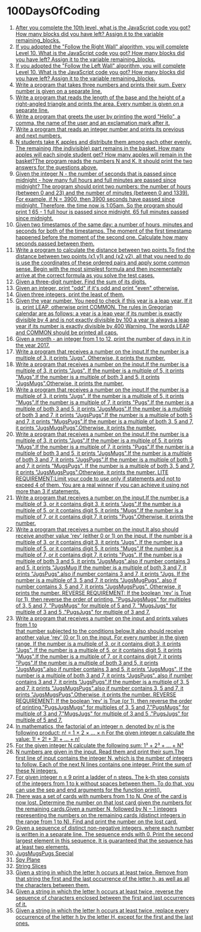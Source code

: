 # 100DaysOfCoding
1. [After you complete the 10th level, what is the JavaScript code you got? 
How many blocks did you have left? 
Assign it to the variable remaining_blocks.](Day1.md)
2. [If you adopted the "Follow the Right Wall" algorithm, you will complete Level 10. 
What is the JavaScript code you got? How many blocks did you have left? 
Assign it to the variable remaining_blocks.](Day2.md)
3. [If you adopted the "Follow the Left Wall" algorithm, you will complete Level 10. 
What is the JavaScript code you got? How many blocks did you have left? 
Assign it to the variable remaining_blocks.](Day3.md)
4. [Write a program that takes three numbers and prints their sum. Every number is given on a separate line.](Day4.md)
5. [Write a program that reads the length of the base and the height of a right-angled triangle and prints the area. Every number is given on a separate line.](Day5.md)
6. [Write a program that greets the user by printing the word "Hello", a comma, the name of the user and an exclamation mark after it.](Day6.md)
7. [Write a program that reads an integer number and prints its previous and next numbers.](Day7.md)
8. [N students take K apples and distribute them among each other evenly. The remaining (the indivisible) part remains in the basket. How many apples will each single student get? How many apples will remain in the basket?The program reads the numbers N and K. It should print the two answers for the questions above.](Day8.md)
9. [Given the integer N - the number of seconds that is passed since midnight - how many full hours and full minutes are passed since midnight?
The program should print two numbers: the number of hours (between 0 and 23) and the number of minutes (between 0 and 1339).
For example, if N = 3900, then 3900 seconds have passed since midnight. 
Therefore, the time now is 1:05am. 
So the program should print 1 65 - 1 full hour is passed since midnight, 65 full minutes passed since midnight.](Day9.md) 
10. [Given two timestamps of the same day: a number of hours, minutes and seconds for both of the timestamps. The moment of the first timestamp happened before the moment of the second one. Calculate how many seconds passed between them.](Day10.md)
11. [Write a program to calculate the distance between two points.To find the distance between two points (x1,y1) and (x2,y2), all that you need to do is use the coordinates of these ordered pairs and apply some common sense. Begin with the most simplest formula and then incrementally arrive at the correct formula as you solve the test cases.](Day11.md)
12. [Given a three-digit number. Find the sum of its digits.](Day12.md)
13. [Given an integer, print "odd" if it's odd and print "even" otherwise.](Day13.md)
14. [Given three integers, print the least of them.](Day14.md)
15. [Given the year number. You need to check if this year is a leap year. If it is, print LEAP, otherwise print COMMON.
The rules in Gregorian calendar are as follows:
a year is a leap year if its number is exactly divisible by 4 and is not exactly divisible by 100
a year is always a leap year if its number is exactly divisible by 400
Warning. The words LEAP and COMMON should be printed all caps.](Day15.md)
16. [Given a month - an integer from 1 to 12, print the number of days in it in the year 2017.](Day16.md)
17. [Write a program that receives a number on the input.If the number is a multiple of 3, it prints "Jugs". 
Otherwise, it prints the number.](Day17.md)
18. [Write a program that receives a number on the input.If the number is a multiple of 3, it prints "Jugs". If the number is a multiple of 5, it prints "Mugs".If the number is a multiple of both 3 and 5, it prints "JugsMugs".Otherwise, it prints the number.](Day18.md)
19. [Write a program that receives a number on the input.If the number is a multiple of 3, it prints "Jugs". If the number is a multiple of 5, it prints "Mugs".If the number is a multiple of 7, it prints "Pugs".If the number is a multiple of both 3 and 5, it prints "JugsMugs".If the number is a multiple of both 3 and 7, it prints "JugsPugs".If the number is a multiple of both 5 and 7, it prints "MugsPugs".If the number is a multiple of both 3, 5 and 7, it prints "JugsMugsPugs".Otherwise, it prints the number.](Day19.md)
20. [Write a program that receives a number on the input.If the number is a multiple of 3, it prints "Jugs".If the number is a multiple of 5, it prints "Mugs".If the number is a multiple of 7, it prints "Pugs".If the number is a multiple of both 3 and 5, it prints "JugsMugs".If the number is a multiple of both 3 and 7, it prints "JugsPugs".If the number is a multiple of both 5 and 7, it prints "MugsPugs". If the number is a multiple of both 3, 5 and 7, it prints "JugsMugsPugs".Otherwise, it prints the number.
LITE REQUIREMENT:Limit your code to use only if statements and not to exceed 4 of them. You are a real winner if you can achieve it using not more than 3 if statements.](Day20.md)
21. [Write a program that receives a number on the input.If the number is a multiple of 3, or it contains digit 3, it prints "Jugs".If the number is a multiple of 5, or it contains digit 5, it prints "Mugs".If the number is a multiple of 7, or it contains digit 7, it prints "Pugs".Otherwise, it prints the number.](Day21.md)
22. [Write a program that receives a number on the input.It also should receive another value 'rev'  (either 0 or 1) on the input.  If the number is a multiple of 3, or it contains digit 3, it prints "Jugs".  If the number is a multiple of 5, or it contains digit 5, it prints "Mugs".If the number is a multiple of 7, or it contains digit 7, it prints "Pugs". If the number is a multiple of both 3 and 5, it prints "JugsMugs".also if number contains 3 and 5, it prints "JugsMug If the number is a multiple of both 3 and 7, it prints "JugsPugs".also if number contains 3 and 7, it prints "Jugs. If the number is a multiple of 3, 5 and 7, it prints "JugsMugPugs".
also if number contains 3, 5 and 7, it prints "JugsMugsPugs". Otherwise, it prints the number.
REVERSE REQUIREMENT:
If the boolean 'rev' is True (or 1), then reverse the order of printing. "PugsJugsMugs" for multiples of 3, 5 and 7. "PugsMugs" for multiple of 5 and 7. "MugsJugs" for multiple of 3 and 5 ."PugsJugs" for multiple of 3 and 7.](Day22.md)
23. [Write a program that receives a number on the input and prints values from 1 to   
that number subjected to the conditions below.It also should receive another value 'rev' (0 or 1) on the input. 
For every number in the given range, If the number is a multiple of 3, or it contains digit 3, it prints "Jugs".  If the number is a multiple of 5, or it contains digit 5, it prints "Mugs".If the number is a multiple of 7, or it contains digit 7, it prints "Pugs".If the number is a multiple of both 3 and 5, it prints "JugsMugs".also if number contains 3 and 5, it prints "JugsMugs". If the number is a multiple of both 3 and 7, it prints "JugsPugs". also if number contains 3 and 7, it prints "JugsPugs".If the number is a multiple of 3, 5 and 7, it prints "JugsMugsPugs".also if number contains 3, 5 and 7, it prints "JugsMugsPugs".Otherwise, it prints the number.
REVERSE REQUIREMENT:
If the boolean 'rev' is True (or 1), then reverse the order of printing."PugsJugsMugs" for multiples of 3, 5 and 7."PugsMugs" for multiple of 3 and 7."MugsJugs" for multiple of 3 and 5 ."PugsJugs" for multiple of 5 and 7.](Day23.md)
24. [In mathematics, the factorial of an integer n, denoted by n! is the following product: n! = 1 × 2 × … × n
For the given integer n calculate the value: 1! + 2! + 3! + ... + n!](Day24.md)
25. [For the given integer N calculate the following sum: 1³ + 2³ + ... + N³](Day25.md)
26. [N numbers are given in the input. Read them and print their sum.The first line of input contains the integer N, which is the number of integers to follow. Each of the next N lines contains one integer. Print the sum of these N integers.](Day26.md)
27. [For given integer n ≤ 9 print a ladder of n steps. The k-th step consists of the integers from 1 to k without spaces between them.
To do that, you can use the sep and end arguments for the function print().](Day27.md)
28. [There was a set of cards with numbers from 1 to N. One of the card is now lost. Determine the number on that lost card given the numbers for the remaining cards.Given a number N, followed by N − 1 integers representing the numbers on the remaining cards (distinct integers in the range from 1 to N). Find and print the number on the lost card.](Day28.md)
29. [Given a sequence of distinct non-negative integers, where each number is written in a separate line. The sequence ends with 0. Print the second largest element in this sequence. It is guaranteed that the sequence has at least two elements.](Day29.md)
30. [JugsMugsPugs Special](Day30.md)
31. [Spy Plane](Day31.md)
32. [String Slices](Day32.md)
33. [Given a string in which the letter h occurs at least twice. Remove from that string the first and the last occurrence of the letter h, as well as all the characters between them.](Day33.md)
34. [Given a string in which the letter h occurs at least twice, reverse the sequence of characters enclosed between the first and last occurrences of it.](Day34.md)
35. [Given a string in which the letter h occurs at least twice, replace every occurrence of the letter h by the letter H, except for the first and the last ones.](Day35.md)
